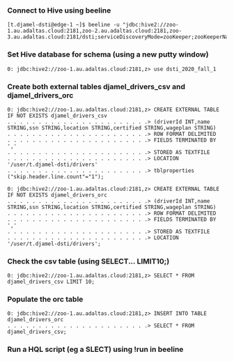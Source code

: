 
### Connect to Hive using beeline  
```
[t.djamel-dsti@edge-1 ~]$ beeline -u "jdbc:hive2://zoo-1.au.adaltas.cloud:2181,zoo-2.au.adaltas.cloud:2181,zoo-3.au.adaltas.cloud:2181/dsti;serviceDiscoveryMode=zooKeeper;zooKeeperNamespace=hiveserver2;"    
```

### Set Hive database for schema (using a new putty window)   
```
0: jdbc:hive2://zoo-1.au.adaltas.cloud:2181,z> use dsti_2020_fall_1    
```

### Create both external tables djamel_drivers_csv and djamel_drivers_orc    
```
0: jdbc:hive2://zoo-1.au.adaltas.cloud:2181,z> CREATE EXTERNAL TABLE IF NOT EXISTS djamel_drivers_csv
. . . . . . . . . . . . . . . . . . . . . . .> (driverId INT,name STRING,ssn STRING,location STRING,certified STRING,wageplan STRING)
. . . . . . . . . . . . . . . . . . . . . . .> ROW FORMAT DELIMITED
. . . . . . . . . . . . . . . . . . . . . . .> FIELDS TERMINATED BY ','
. . . . . . . . . . . . . . . . . . . . . . .> STORED AS TEXTFILE
. . . . . . . . . . . . . . . . . . . . . . .> LOCATION '/user/t.djamel-dsti/drivers'
. . . . . . . . . . . . . . . . . . . . . . .> tblproperties ("skip.header.line.count"="1");

0: jdbc:hive2://zoo-1.au.adaltas.cloud:2181,z> CREATE EXTERNAL TABLE IF NOT EXISTS djamel_drivers_orc
. . . . . . . . . . . . . . . . . . . . . . .> (driverId INT,name STRING,ssn STRING,location STRING,certified STRING,wageplan STRING)
. . . . . . . . . . . . . . . . . . . . . . .> ROW FORMAT DELIMITED
. . . . . . . . . . . . . . . . . . . . . . .> FIELDS TERMINATED BY ','
. . . . . . . . . . . . . . . . . . . . . . .> STORED AS TEXTFILE
. . . . . . . . . . . . . . . . . . . . . . .> LOCATION '/user/t.djamel-dsti/drivers';

```

### Check the csv table (using SELECT... LIMIT10;)     
```
0: jdbc:hive2://zoo-1.au.adaltas.cloud:2181,z> SELECT * FROM djamel_drivers_csv LIMIT 10;     
```

### Populate the orc table   
```
0: jdbc:hive2://zoo-1.au.adaltas.cloud:2181,z> INSERT INTO TABLE djamel_drivers_orc        
. . . . . . . . . . . . . . . . . . . . . . .> SELECT * FROM djamel_drivers_csv;
```

### Run a HQL script (eg a SLECT) using !run in beeline   
